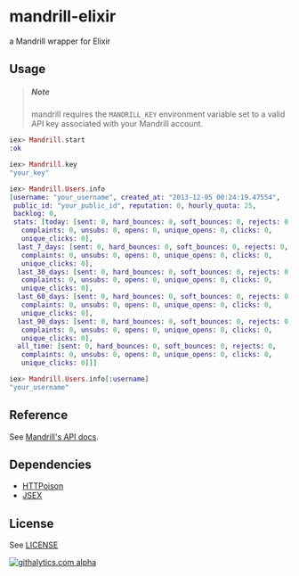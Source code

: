 # mandrill-elixir

a Mandrill wrapper for Elixir

## Usage

> ##### Note
> mandrill requires the `MANDRILL_KEY` environment variable set to a 
> valid API key associated with your Mandrill account.

```elixir
iex> Mandrill.start
:ok

iex> Mandrill.key
"your_key"

iex> Mandrill.Users.info
[username: "your_username", created_at: "2013-12-05 00:24:19.47554",
 public_id: "your_public_id", reputation: 0, hourly_quota: 25,
 backlog: 0,
 stats: [today: [sent: 0, hard_bounces: 0, soft_bounces: 0, rejects: 0,
   complaints: 0, unsubs: 0, opens: 0, unique_opens: 0, clicks: 0,
   unique_clicks: 0],
  last_7_days: [sent: 0, hard_bounces: 0, soft_bounces: 0, rejects: 0,
   complaints: 0, unsubs: 0, opens: 0, unique_opens: 0, clicks: 0,
   unique_clicks: 0],
  last_30_days: [sent: 0, hard_bounces: 0, soft_bounces: 0, rejects: 0,
   complaints: 0, unsubs: 0, opens: 0, unique_opens: 0, clicks: 0,
   unique_clicks: 0],
  last_60_days: [sent: 0, hard_bounces: 0, soft_bounces: 0, rejects: 0,
   complaints: 0, unsubs: 0, opens: 0, unique_opens: 0, clicks: 0,
   unique_clicks: 0],
  last_90_days: [sent: 0, hard_bounces: 0, soft_bounces: 0, rejects: 0,
   complaints: 0, unsubs: 0, opens: 0, unique_opens: 0, clicks: 0,
   unique_clicks: 0],
  all_time: [sent: 0, hard_bounces: 0, soft_bounces: 0, rejects: 0,
   complaints: 0, unsubs: 0, opens: 0, unique_opens: 0, clicks: 0,
   unique_clicks: 0]]]

iex> Mandrill.Users.info[:username]
"your_username"
```

## Reference

See [Mandrill's API docs](https://mandrillapp.com/api/docs/).

## Dependencies

- [HTTPoison](https://github.com/edgurgel/httpoison)
- [JSEX](https://github.com/talentdeficit/jsex)

## License

See [LICENSE](https://github.com/slogsdon/mandrill/blob/master/LICENSE)

[![githalytics.com alpha](https://cruel-carlota.pagodabox.com/949f7db1a2574d19a36cf9a21a760a6a "githalytics.com")](http://githalytics.com/slogsdon/mandrill)
